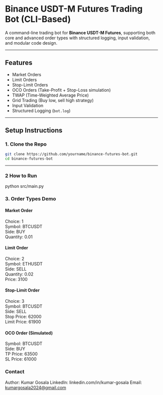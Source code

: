 # Binance USDT-M Futures Trading Bot (CLI-Based)

A command-line trading bot for **Binance USDT-M Futures**, supporting both core and advanced order types with structured logging, input validation, and modular code design.

---

## Features

- Market Orders
- Limit Orders
- Stop-Limit Orders
- OCO Orders (Take-Profit + Stop-Loss simulation)
- TWAP (Time-Weighted Average Price)
- Grid Trading (Buy low, sell high strategy)
- Input Validation
- Structured Logging (`bot.log`)

---


## Setup Instructions

### 1. Clone the Repo

```bash
git clone https://github.com/yourname/binance-futures-bot.git
cd binance-futures-bot

```

---

### 2 How to Run

python src/main.py

### 3. Order Types Demo

   #### Market Order
   Choice: 1  
   Symbol: BTCUSDT  
   Side: BUY  
   Quantity: 0.01

   #### Limit Order

   Choice: 2  
   Symbol: ETHUSDT  
   Side: SELL  
   Quantity: 0.02  
   Price: 3100

   ####  Stop-Limit Order

   Choice: 3  
   Symbol: BTCUSDT  
   Side: SELL  
   Stop Price: 62000  
   Limit Price: 61900

   #### OCO Order (Simulated)

   Symbol: BTCUSDT  
   Side: BUY  
   TP Price: 63500  
   SL Price: 61000


### Contact

Author: Kumar Gosala
LinkedIn: linkedin.com/in/kumar-gosala
Email: kumargosala2024@gmail.com






